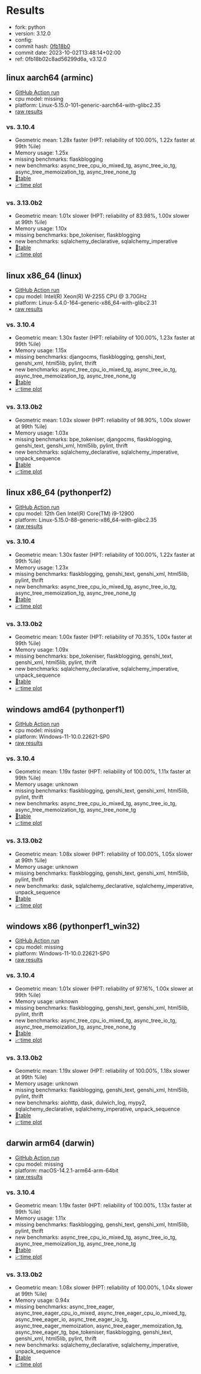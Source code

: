 # Results

- fork: python
- version: 3.12.0
- config: 
- commit hash: [0fb18b0](https://github.com/python/cpython/commit/0fb18b0)
- commit date: 2023-10-02T13:48:14+02:00
- ref: 0fb18b02c8ad56299d6a, v3.12.0

## linux aarch64 (arminc)

- [GitHub Action run](https://github.com/faster-cpython/benchmarking/actions/runs/8924024991)
- cpu model: missing
- platform: Linux-5.15.0-101-generic-aarch64-with-glibc2.35
- [raw results](bm-20231002-arminc-aarch64-python-0fb18b02c8ad56299d6a-3.12.0-0fb18b0.json)

### vs. 3.10.4

- Geometric mean: 1.28x faster (HPT: reliability of 100.00%, 1.22x faster at 99th %ile)
- Memory usage: 1.25x
- missing benchmarks: flaskblogging
- new benchmarks: async_tree_cpu_io_mixed_tg, async_tree_io_tg, async_tree_memoization_tg, async_tree_none_tg
- [📄table](bm-20231002-arminc-aarch64-python-0fb18b02c8ad56299d6a-3.12.0-0fb18b0-vs-3.10.4.md)
- [📈time plot](bm-20231002-arminc-aarch64-python-0fb18b02c8ad56299d6a-3.12.0-0fb18b0-vs-3.10.4.svg)

### vs. 3.13.0b2

- Geometric mean: 1.01x slower (HPT: reliability of 83.98%, 1.00x slower at 99th %ile)
- Memory usage: 1.10x
- missing benchmarks: bpe_tokeniser, flaskblogging
- new benchmarks: sqlalchemy_declarative, sqlalchemy_imperative
- [📄table](bm-20231002-arminc-aarch64-python-0fb18b02c8ad56299d6a-3.12.0-0fb18b0-vs-3.13.0b2.md)
- [📈time plot](bm-20231002-arminc-aarch64-python-0fb18b02c8ad56299d6a-3.12.0-0fb18b0-vs-3.13.0b2.svg)

## linux x86_64 (linux)

- [GitHub Action run](https://github.com/faster-cpython/benchmarking/actions/runs/7646930307)
- cpu model: Intel(R) Xeon(R) W-2255 CPU @ 3.70GHz
- platform: Linux-5.4.0-164-generic-x86_64-with-glibc2.31
- [raw results](bm-20231002-linux-x86_64-python-v3.12.0-3.12.0-0fb18b0.json)

### vs. 3.10.4

- Geometric mean: 1.30x faster (HPT: reliability of 100.00%, 1.23x faster at 99th %ile)
- Memory usage: 1.15x
- missing benchmarks: djangocms, flaskblogging, genshi_text, genshi_xml, html5lib, pylint, thrift
- new benchmarks: async_tree_cpu_io_mixed_tg, async_tree_io_tg, async_tree_memoization_tg, async_tree_none_tg
- [📄table](bm-20231002-linux-x86_64-python-v3.12.0-3.12.0-0fb18b0-vs-3.10.4.md)
- [📈time plot](bm-20231002-linux-x86_64-python-v3.12.0-3.12.0-0fb18b0-vs-3.10.4.svg)

### vs. 3.13.0b2

- Geometric mean: 1.03x slower (HPT: reliability of 98.90%, 1.00x slower at 99th %ile)
- Memory usage: 1.03x
- missing benchmarks: bpe_tokeniser, djangocms, flaskblogging, genshi_text, genshi_xml, html5lib, pylint, thrift
- new benchmarks: sqlalchemy_declarative, sqlalchemy_imperative, unpack_sequence
- [📄table](bm-20231002-linux-x86_64-python-v3.12.0-3.12.0-0fb18b0-vs-3.13.0b2.md)
- [📈time plot](bm-20231002-linux-x86_64-python-v3.12.0-3.12.0-0fb18b0-vs-3.13.0b2.svg)

## linux x86_64 (pythonperf2)

- [GitHub Action run](https://github.com/faster-cpython/benchmarking/actions/runs/7646930307)
- cpu model: 12th Gen Intel(R) Core(TM) i9-12900
- platform: Linux-5.15.0-88-generic-x86_64-with-glibc2.35
- [raw results](bm-20231002-pythonperf2-x86_64-python-v3.12.0-3.12.0-0fb18b0.json)

### vs. 3.10.4

- Geometric mean: 1.30x faster (HPT: reliability of 100.00%, 1.22x faster at 99th %ile)
- Memory usage: 1.23x
- missing benchmarks: flaskblogging, genshi_text, genshi_xml, html5lib, pylint, thrift
- new benchmarks: async_tree_cpu_io_mixed_tg, async_tree_io_tg, async_tree_memoization_tg, async_tree_none_tg
- [📄table](bm-20231002-pythonperf2-x86_64-python-v3.12.0-3.12.0-0fb18b0-vs-3.10.4.md)
- [📈time plot](bm-20231002-pythonperf2-x86_64-python-v3.12.0-3.12.0-0fb18b0-vs-3.10.4.svg)

### vs. 3.13.0b2

- Geometric mean: 1.00x faster (HPT: reliability of 70.35%, 1.00x faster at 99th %ile)
- Memory usage: 1.09x
- missing benchmarks: bpe_tokeniser, flaskblogging, genshi_text, genshi_xml, html5lib, pylint, thrift
- new benchmarks: sqlalchemy_declarative, sqlalchemy_imperative, unpack_sequence
- [📄table](bm-20231002-pythonperf2-x86_64-python-v3.12.0-3.12.0-0fb18b0-vs-3.13.0b2.md)
- [📈time plot](bm-20231002-pythonperf2-x86_64-python-v3.12.0-3.12.0-0fb18b0-vs-3.13.0b2.svg)

## windows amd64 (pythonperf1)

- [GitHub Action run](https://github.com/faster-cpython/benchmarking/actions/runs/7646930307)
- cpu model: missing
- platform: Windows-11-10.0.22621-SP0
- [raw results](bm-20231002-pythonperf1-amd64-python-v3.12.0-3.12.0-0fb18b0.json)

### vs. 3.10.4

- Geometric mean: 1.19x faster (HPT: reliability of 100.00%, 1.11x faster at 99th %ile)
- Memory usage: unknown
- missing benchmarks: flaskblogging, genshi_text, genshi_xml, html5lib, pylint, thrift
- new benchmarks: async_tree_cpu_io_mixed_tg, async_tree_io_tg, async_tree_memoization_tg, async_tree_none_tg
- [📄table](bm-20231002-pythonperf1-amd64-python-v3.12.0-3.12.0-0fb18b0-vs-3.10.4.md)
- [📈time plot](bm-20231002-pythonperf1-amd64-python-v3.12.0-3.12.0-0fb18b0-vs-3.10.4.svg)

### vs. 3.13.0b2

- Geometric mean: 1.08x slower (HPT: reliability of 100.00%, 1.05x slower at 99th %ile)
- Memory usage: unknown
- missing benchmarks: flaskblogging, genshi_text, genshi_xml, html5lib, pylint, thrift
- new benchmarks: dask, sqlalchemy_declarative, sqlalchemy_imperative, unpack_sequence
- [📄table](bm-20231002-pythonperf1-amd64-python-v3.12.0-3.12.0-0fb18b0-vs-3.13.0b2.md)
- [📈time plot](bm-20231002-pythonperf1-amd64-python-v3.12.0-3.12.0-0fb18b0-vs-3.13.0b2.svg)

## windows x86 (pythonperf1_win32)

- [GitHub Action run](https://github.com/faster-cpython/benchmarking/actions/runs/7646930307)
- cpu model: missing
- platform: Windows-11-10.0.22621-SP0
- [raw results](bm-20231002-pythonperf1_win32-x86-python-v3.12.0-3.12.0-0fb18b0.json)

### vs. 3.10.4

- Geometric mean: 1.01x slower (HPT: reliability of 97.16%, 1.00x slower at 99th %ile)
- Memory usage: unknown
- missing benchmarks: flaskblogging, genshi_text, genshi_xml, html5lib, pylint, thrift
- new benchmarks: async_tree_cpu_io_mixed_tg, async_tree_io_tg, async_tree_memoization_tg, async_tree_none_tg
- [📄table](bm-20231002-pythonperf1_win32-x86-python-v3.12.0-3.12.0-0fb18b0-vs-3.10.4.md)
- [📈time plot](bm-20231002-pythonperf1_win32-x86-python-v3.12.0-3.12.0-0fb18b0-vs-3.10.4.svg)

### vs. 3.13.0b2

- Geometric mean: 1.19x slower (HPT: reliability of 100.00%, 1.18x slower at 99th %ile)
- Memory usage: unknown
- missing benchmarks: flaskblogging, genshi_text, genshi_xml, html5lib, pylint, thrift
- new benchmarks: aiohttp, dask, dulwich_log, mypy2, sqlalchemy_declarative, sqlalchemy_imperative, unpack_sequence
- [📄table](bm-20231002-pythonperf1_win32-x86-python-v3.12.0-3.12.0-0fb18b0-vs-3.13.0b2.md)
- [📈time plot](bm-20231002-pythonperf1_win32-x86-python-v3.12.0-3.12.0-0fb18b0-vs-3.13.0b2.svg)

## darwin arm64 (darwin)

- [GitHub Action run](https://github.com/faster-cpython/benchmarking/actions/runs/7646930307)
- cpu model: missing
- platform: macOS-14.2.1-arm64-arm-64bit
- [raw results](bm-20231002-darwin-arm64-python-v3.12.0-3.12.0-0fb18b0.json)

### vs. 3.10.4

- Geometric mean: 1.19x faster (HPT: reliability of 100.00%, 1.13x faster at 99th %ile)
- Memory usage: 1.11x
- missing benchmarks: flaskblogging, genshi_text, genshi_xml, html5lib, pylint, thrift
- new benchmarks: async_tree_cpu_io_mixed_tg, async_tree_io_tg, async_tree_memoization_tg, async_tree_none_tg
- [📄table](bm-20231002-darwin-arm64-python-v3.12.0-3.12.0-0fb18b0-vs-3.10.4.md)
- [📈time plot](bm-20231002-darwin-arm64-python-v3.12.0-3.12.0-0fb18b0-vs-3.10.4.svg)

### vs. 3.13.0b2

- Geometric mean: 1.08x slower (HPT: reliability of 100.00%, 1.04x slower at 99th %ile)
- Memory usage: 0.94x
- missing benchmarks: async_tree_eager, async_tree_eager_cpu_io_mixed, async_tree_eager_cpu_io_mixed_tg, async_tree_eager_io, async_tree_eager_io_tg, async_tree_eager_memoization, async_tree_eager_memoization_tg, async_tree_eager_tg, bpe_tokeniser, flaskblogging, genshi_text, genshi_xml, html5lib, pylint, thrift
- new benchmarks: sqlalchemy_declarative, sqlalchemy_imperative, unpack_sequence
- [📄table](bm-20231002-darwin-arm64-python-v3.12.0-3.12.0-0fb18b0-vs-3.13.0b2.md)
- [📈time plot](bm-20231002-darwin-arm64-python-v3.12.0-3.12.0-0fb18b0-vs-3.13.0b2.svg)

